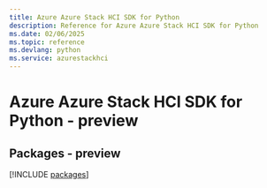 ```yaml
---
title: Azure Azure Stack HCI SDK for Python
description: Reference for Azure Azure Stack HCI SDK for Python
ms.date: 02/06/2025
ms.topic: reference
ms.devlang: python
ms.service: azurestackhci
---
```

# Azure Azure Stack HCI SDK for Python - preview
## Packages - preview
[!INCLUDE [packages](azure-stack-hci-index.md)]